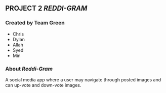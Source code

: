 ## **PROJECT 2** *REDDI-GRAM*

### Created by Team Green
* Chris  
* Dylan
* Allah 
* Syed
* Min

### About *Reddi-Gram*
A social media app where a user may navigate through posted images and can up-vote and down-vote images.
